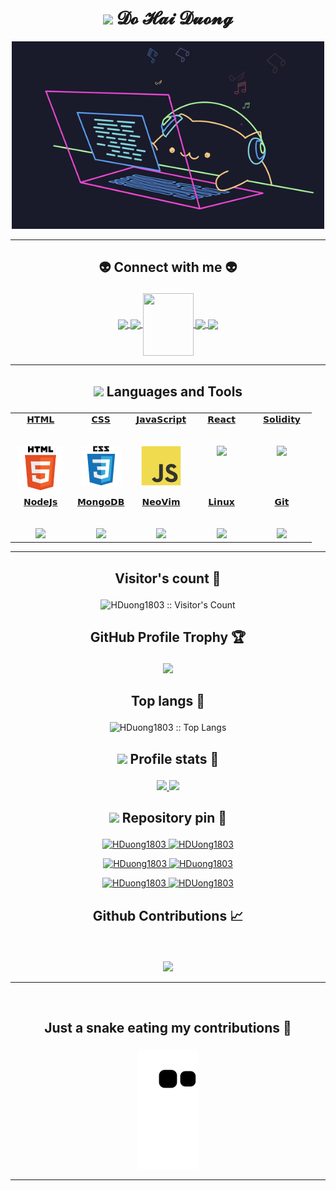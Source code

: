 <h1 align="center"> <img src="https://github.com/SrishtiSinghD/SrishtiSinghD/blob/master/tenor%20(2).gif" width="90px">
  𝓓𝓸 𝓗𝓪𝓲 𝓓𝓾𝓸𝓷𝓰  
</h1>

<p align="center"><img src="https://github.com/HDuong1803/HDuong1803/blob/main/ezgif-2-36fbc60872.gif" height="300" width="500"></p>

---

## <p align="center"> 👽 Connect with me 👽</p>
<p align="center">
  <a href="https://www.facebook.com/haiduongdev/" target="blank">
    <img align="center" src="https://img.icons8.com/bubbles/100/000000/facebook-new.png" />
  </a>
  
  <a href="https://www.linkedin.com/in/haiduongdev/" target="blank">
    <img align="center" src="https://img.icons8.com/bubbles/100/000000/linkedin.png" />
  </a>
  
  <a href="https://dev.to/hduong1803" target="blank">
    <img align="center" src="https://cdn.jsdelivr.net/npm/simple-icons@3.0.1/icons/dev-dot-to.svg" height="100" width="81"/>
  </a>
  
  <a href="https://twitter.com/haiduongdev" target="blank">
    <img align="center" src="https://img.icons8.com/bubbles/100/null/twitter-squared.png"/>
  </a>
  
  <a href="https://www.instagram.com/_hduonggg_183_/" target="blank">
    <img align="center" src="https://img.icons8.com/bubbles/100/000000/instagram.png" />
  </a>
  
  ---
	
	
## <p align="center"> <img src="https://raw.githubusercontent.com/alexnaiman/alexnaiman/master/resources/bongocat.gif" width="60px" /> Languages and Tools</p> 

<table align="center">
  <tbody>
    <tr valign="top">
      <td width="19.5%" align="center">
        <a href="https://devdocs.io/html/">
		      <span>𝗛𝗧𝗠𝗟</span><br><br><br>
		      <img height="72px" src="https://raw.githubusercontent.com/devicons/devicon/master/icons/html5/html5-original-wordmark.svg">
	      </a>
      </td>
      <td width="19.5%" align="center">
	<a href="https://devdocs.io/css/">
		<span>𝗖𝗦𝗦</span><br><br><br>
		<img height="64px" src="https://raw.githubusercontent.com/devicons/devicon/master/icons/css3/css3-original-wordmark.svg">
	 </a>
      </td>
      <td width="19.5%" align="center">
	<a href="https://devdocs.io/javascript/">
		<span>𝗝𝗮𝘃𝗮𝗦𝗰𝗿𝗶𝗽𝘁</span><br><br><br>
		<img height="64px" src="https://raw.githubusercontent.com/devicons/devicon/master/icons/javascript/javascript-original.svg">
	 </a>
      </td>
	<td width="19.5%" align="center">
		<a href="https://reactjs.org/docs/getting-started.html">
        <span>𝗥𝗲𝗮𝗰𝘁</span><br><br><br>
        <img height="64px" src="https://img.icons8.com/office/160/000000/react.png">
		</a>
      </td>
      <td width="19.5%" align="center">
	      <a href="https://docs.soliditylang.org/en/v0.8.13/">
        <span>𝗦𝗼𝗹𝗶𝗱𝗶𝘁𝘆</span><br><br><br>
        <img height="64px" src="https://img.icons8.com/ios-filled/50/000000/solidity.png">
	      </a>
      </td>
    </tr>
    <tr valign="top">
	<td width="19.5%" align="center">
		<a href="https://nodejs.org/en/docs/">
        <span>𝗡𝗼𝗱𝗲𝗝𝘀</span><br><br><br>
        <img height="64px" src="https://img.icons8.com/external-tal-revivo-shadow-tal-revivo/96/000000/external-nodejs-is-an-open-source-cross-platform-javascript-run-time-environment-logo-shadow-tal-revivo.png">
		</a>
      </td>
	<td width="19.5%" align="center">
	<a href="https://docs.mongodb.com/">
        <span>𝗠𝗼𝗻𝗴𝗼𝗗𝗕</span><br><br><br>
        <img height="64px" src="https://www.vectorlogo.zone/logos/mongodb/mongodb-icon.svg">
		</a>
      </td>
      <td width="19.5%" align="center">
		<a href="https://www.lunarvim.org/#opinionated">
        <span>𝗡𝗲𝗼𝗩𝗶𝗺</span><br><br><br>
        <img height="64px" src="https://www.vectorlogo.zone/logos/neovimio/neovimio-icon.svg">
		</a>
      </td>
	    <td width="19.5%" align="center">
	<a href="https://wiki.archlinux.org/">
		<span>𝗟𝗶𝗻𝘂𝘅</span><br><br><br>
		<img height="64px" src="https://img.icons8.com/color/48/000000/linux--v1.png"/>
	</a>
      </td>
      <td width="19.5%" align="center">
	      <a href="https://git-scm.com/doc">
        <span>𝗚𝗶𝘁</span><br><br><br>
        <img height="64px" src="https://cdn.svgporn.com/logos/git-icon.svg">
	      </a>
      </td>
    </tr>
  </tbody>
</table>
 
 ---
 
## <p align="center">Visitor's count :eyes:</p>

<p align="center"><img src="https://profile-counter.glitch.me/{HDuong1803}/count.svg" alt="HDuong1803 :: Visitor's Count" /></p>

## <p align="center">GitHub Profile Trophy 🏆</p>

<p align='center'>
<img src="https://github-profile-trophy.vercel.app/?username=HDuong1803&theme=juicyfresh&row=2&column=4">
</p>

## <p align="center">Top langs :tongue:</p>

<p align="center"><img src="https://github-readme-stats.vercel.app/api/top-langs/?username=HDuong1803&langs_count=10&theme=tokyonight&layout=compact" alt="HDuong1803 :: Top Langs" /></p>

## <p align="center"> <img src="https://raw.githubusercontent.com/alexnaiman/alexnaiman/master/resources/PusheenCompute.gif" width="70px" /> Profile stats :musical_keyboard:</p>

<p align="center">
  <a href="https://abhigyantrips.dev/">
  <img src="https://github-readme-stats.vercel.app/api?username=HDuong1803&show_icons=true&theme=onedark&hide_border=true" />
    <img src="https://github-readme-streak-stats.herokuapp.com/?user=HDuong1803&theme=onedark&hide_border=true" />
  </a>
</p>

## <p align="center"> <img src="https://raw.githubusercontent.com/alexnaiman/alexnaiman/master/resources/cool_duck.gif" width="60px" /> Repository pin 📌</p>

<p align="center">	
<a href="https://github.com/HDuong1803/Social-Network">
	<img src="https://github-readme-stats.vercel.app/api/pin/?username=HDuong1803&repo=Social-Network&theme=tokyonight" alt="HDuong1803" />
</a>
	
<a href="https://github.com/HDuong1803/DataStructs">
	<img src="https://github-readme-stats.vercel.app/api/pin/?username=HDuong1803&repo=DataStructs&theme=tokyonight" alt="HDUong1803" />
</a>
</p>

<p align="center">	
<a href="https://github.com/HDuong1803/Library_Aplication" margin="100">
	<img src="https://github-readme-stats.vercel.app/api/pin/?username=HDuong1803&repo=Library_Aplication&theme=tokyonight" alt="HDuong1803" />
</a>
	
<a href="https://github.com/HDuong1803/LunarVim-config">
	<img src="https://github-readme-stats.vercel.app/api/pin/?username=HDuong1803&repo=LunarVim-config&theme=tokyonight" alt="HDuong1803" />
</a>
</p>

<p align="center">	
<a href="https://github.com/HDuong1803/E-commerce-API">
	<img src="https://github-readme-stats.vercel.app/api/pin/?username=HDuong1803&repo=E-commerce-API&theme=tokyonight" alt="HDuong1803" />
</a>
	
<a href="https://github.com/HDuong1803/LearnCode">
	<img src="https://github-readme-stats.vercel.app/api/pin/?username=HDuong1803&repo=LearnCode&theme=tokyonight" alt="HDUong1803" />
</a>
</p>

## <p align="center">Github Contributions 📈</p>
<br>
<p align='center'>
<img src="https://activity-graph.herokuapp.com/graph?username=HDuong1803&theme=react-dark&hide_border=true">
<p>

<hr>
<br>

## <p align="center">Just a snake eating my contributions 🐍</p>
<p align='center'>
	
<img src="https://github.com/HDuong1803/HDuong1803/blob/output/github-contribution-grid-snake.svg">
</p>

<hr>
<br>
